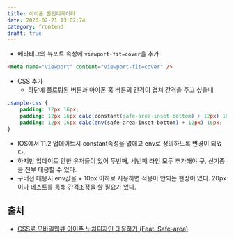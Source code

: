 ```yaml
---
title: 아이폰 홈인디케이터
date: 2020-02-21 13:02:74
category: frontend
draft: true
---
```


- 메타태그의 뷰포트 속성에 `viewport-fit=cover`을 추가

```html
<meta name="viewport" content="viewport-fit=cover" />
```

- CSS 추가
  - 하단에 플로팅된 버튼과 아이폰 홈 버튼의 간격이 겹쳐 간격을 주고 싶을때

```css
.sample-css {
	padding: 12px 16px;
	padding: 12px 16px calc(constant(safe-area-inset-bottom) + 12px) 16px;
	padding: 12px 16px calc(env(safe-area-inset-bottom) + 12px) 16px;
}
```

- IOS에서 11.2 업데이트시 constant속성을 없애고 env로 정의하도록 변경이 되었다.
- 하지만 업데이트 안한 유저들이 있어 두번째, 세번째 라인 모두 추가해야 구, 신기종을 전부 대응할 수 있다.
- 구버전 대응시 env값을 + 10px 이하로 사용하면 적용이 안되는 현상이 있다. 20px이나 테스트를 통해 간격조정을 할 필요가 있다.

## 출처

- [CSS로 모바일웹뷰 아이폰 노치디자인 대응하기 (Feat. Safe-area)](https://keen0927.github.io/articles/2019-10/webview-ios-notchdesign)
